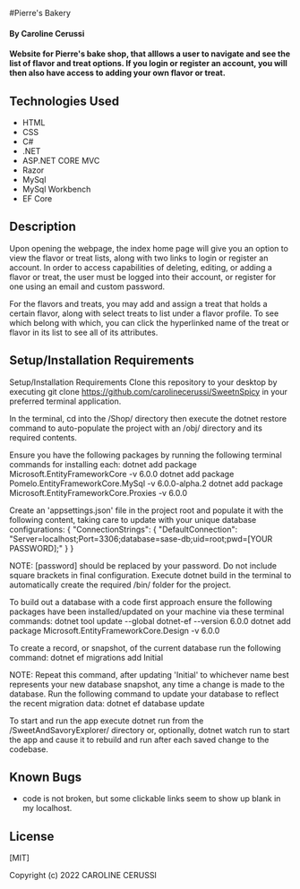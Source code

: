 #Pierre's Bakery 

#### By Caroline Cerussi

#### Website for Pierre's bake shop, that alllows a user to navigate and see the list of flavor and treat options. If you login or register an account, you will then also have access to adding your own flavor or treat. 

## Technologies Used

* HTML
* CSS
* C#
* .NET
* ASP.NET CORE MVC
* Razor
* MySql
* MySql Workbench
* EF Core

## Description

Upon opening the webpage, the index home page will give you an option to view the flavor or treat lists, along with two links to login or register an account. In order to access capabilities of deleting, editing, or adding a flavor or treat, the user must be logged into their account, or register for one using an email and custom password. 

For the flavors and treats, you may add and assign a treat that holds a certain flavor, along with select treats to list under a flavor profile. To see which belong with which, you can click the hyperlinked name of the treat or flavor in its list to see all of its attributes. 

## Setup/Installation Requirements

Setup/Installation Requirements
Clone this repository to your desktop by executing git clone https://github.com/carolinecerussi/SweetnSpicy in your preferred terminal application.

In the terminal, cd into the /Shop/ directory then execute the dotnet restore command to auto-populate the project with an /obj/ directory and its required contents.

Ensure you have the following packages by running the following terminal commands for installing each: dotnet add package Microsoft.EntityFrameworkCore -v 6.0.0 dotnet add package Pomelo.EntityFrameworkCore.MySql -v 6.0.0-alpha.2 dotnet add package Microsoft.EntityFrameworkCore.Proxies -v 6.0.0

Create an 'appsettings.json' file in the project root and populate it with the following content, taking care to update with your unique database configurations: { "ConnectionStrings": { "DefaultConnection": "Server=localhost;Port=3306;database=sase-db;uid=root;pwd=[YOUR PASSWORD];" } }

NOTE: [password] should be replaced by your password. Do not include square brackets in final configuration.
Execute dotnet build in the terminal to automatically create the required /bin/ folder for the project.

To build out a database with a code first approach ensure the following packages have been installed/updated on your machine via these terminal commands: dotnet tool update --global dotnet-ef --version 6.0.0 dotnet add package Microsoft.EntityFrameworkCore.Design -v 6.0.0

To create a record, or snapshot, of the current database run the following command: dotnet ef migrations add Initial

NOTE: Repeat this command, after updating 'Initial' to whichever name best represents your new database snapshot, any time a change is made to the database.
Run the following command to update your database to reflect the recent migration data: dotnet ef database update

To start and run the app execute dotnet run from the /SweetAndSavoryExplorer/ directory or, optionally, dotnet watch run to start the app and cause it to rebuild and run after each saved change to the codebase.


## Known Bugs

* code is not broken, but some clickable links seem to show up blank in my localhost.

## License
[MIT]

Copyright (c) 2022 CAROLINE CERUSSI
